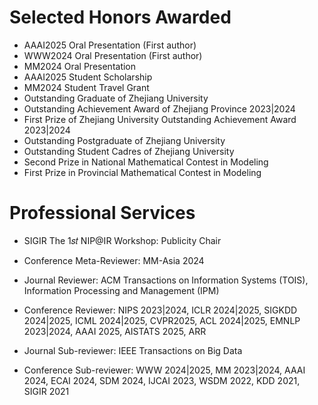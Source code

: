 # Selected Honors Awarded
- AAAI2025 Oral Presentation (First author)
- WWW2024 Oral Presentation (First author)
- MM2024 Oral Presentation
- AAAI2025 Student Scholarship
- MM2024 Student Travel Grant
- Outstanding Graduate of Zhejiang University
- Outstanding Achievement Award of Zhejiang Province 2023\|2024
- First Prize of Zhejiang University Outstanding Achievement Award 2023\|2024
- Outstanding Postgraduate of Zhejiang University
- Outstanding Student Cadres of Zhejiang University
- Second Prize in National Mathematical Contest in Modeling
- First Prize in Provincial Mathematical Contest in Modeling

[//]: # (- Excellent Graduate, Zhejiang Province &#40;2024&#41;. )

[//]: # (- Chu Kochen Presidential Scholarship &#40;2023&#41;, highest honor at Zhejiang University)

[//]: # (- ByteDance Scholar Fellowship &#40;100k RMB Bonus&#41;, 10 students per year)

[//]: # (- ICML/ICLR Grant Award)

[//]: # (- Outstanding Reviewers, ICML'22. Top 10%.)

[//]: # (- National Scholarship &#40;2022, 2023, Grauate student&#41;. Top 1%.)

[//]: # (- National Scholarship &#40;2020, 2021, Undergrauate student&#41;. Top 1%.)

[//]: # (- Excellent Graduate, Zhejiang Province &#40;2021&#41;. )

[//]: # (- Chu Kochen Presidential Scholarship Finalist &#40;2021&#41;.)

[//]: # (- First Prize in American Mathematical Modeling Competition &#40;2020&#41;. )

[//]: # (- First Prize of National Mathematical Modeling Competition in Zhejiang Province &#40;2019&#41;.)

# Professional Services
            
- SIGIR The 1𝑠𝑡 NIP@IR Workshop: Publicity Chair
- Conference Meta-Reviewer: MM-Asia 2024

- Journal Reviewer: ACM Transactions on Information Systems (TOIS), Information Processing and Management (IPM)
- Conference Reviewer: NIPS 2023\|2024, ICLR 2024\|2025, SIGKDD 2024\|2025, ICML 2024\|2025, CVPR2025, ACL 2024\|2025, EMNLP 2023\|2024, AAAI 2025, AISTATS 2025, ARR

- Journal Sub-reviewer: IEEE Transactions on Big Data
- Conference Sub-reviewer: WWW 2024\|2025, MM 2023\|2024, AAAI 2024, ECAI 2024, SDM 2024, IJCAI 2023, WSDM 2022, KDD 2021, SIGIR 2021

[//]: # (- Conference Reviewer/Program Committee: ICML 2022, ACM-MM 2022, NeurIPS 2022, ARR 2022, ICML 2023, ARR 2023, ACL 2023, EMNLP 2023, ACM-MM 2023, NeurIPS 2023, ICLR 2023, ICML 2023, Neuralcomputing, IJCAI 2024, ACM-MM 2024, ACL 2024, TIP)
[//]: # (- Assist to Review: KDD 2022, AAAI 2022, EMNLP 2022, PRCV 2021, TMM)

